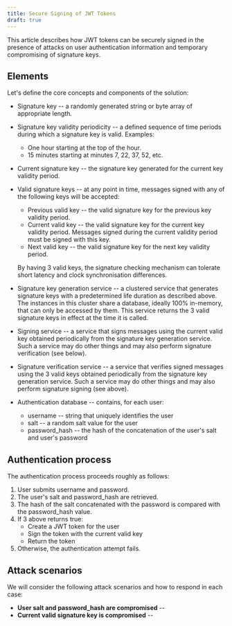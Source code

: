 ```yaml
---
title: Secure Signing of JWT Tokens
draft: true
---
```


This article describes how JWT tokens can be securely signed in the presence of attacks on user authentication information and temporary compromising of signature keys.



## Elements

Let's define the core concepts and components of the solution:

- Signature key -- a randomly generated string or byte array of appropriate length.

- Signature key validity periodicity -- a defined sequence of time periods during which a signature key is valid.  Examples:

  - One hour starting at the top of the hour.
  - 15 minutes starting at minutes 7, 22, 37, 52, etc.

- Current signature key -- the signature key generated for the current key validity period.

- Valid signature keys -- at any point in time, messages signed with any of the following keys will be accepted:

  - Previous valid key -- the valid signature key for the previous key validity period.
  - Current valid key -- the valid signature key for the current key validity period.  Messages signed during the current validity period must be signed with this key.
  - Next valid key -- the valid signature key for the next key validity period.

  By having 3 valid keys, the signature checking mechanism can tolerate short latency and clock synchronisation differences.

- Signature key generation service -- a clustered service that generates signature keys with a predetermined life duration as described above.  The instances in this cluster share a database, ideally 100% in-memory, that can only be accessed by them.  This service returns the 3 valid signature keys in effect at the time it is called.

- Signing service -- a service that signs messages using the current valid key obtained periodically from the signature key generation service.  Such a service may do other things and may also perform signature verification (see below).

- Signature verification service -- a service that verifies signed messages using the 3 valid keys obtained periodically from the signature key generation service.  Such a service may do other things and may also perform signature signing (see above).

- Authentication database -- contains, for each user:

  - username -- string that uniquely identifies the user
  - salt -- a random salt value for the user
  - password_hash -- the hash of the concatenation of the user's salt and user's password

## Authentication process

The authentication process proceeds roughly as follows:

1. User submits username and password.
2. The user's salt and password_hash are retrieved.
3. The hash of the salt concatenated with the password is compared with the password_hash value.
4. If 3 above returns true:
   - Create a JWT token for the user
   - Sign the token with the current valid key
   - Return the token
5. Otherwise, the authentication attempt fails.

## Attack scenarios

We will consider the following attack scenarios and how to respond in each case:

- **User salt and password_hash are compromised** -- 
- **Current valid signature key is compromised** -- 

